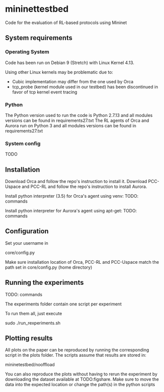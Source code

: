# mininettestbed
Code for the evaluation of RL-based protocols using Mininet

## System requirements
### Operating System
Code has been run on Debian 9 (Stretch) with Linux Kernel 4.13. 

Using other Linux kernels may be problematic due to:
- Cubic implementation may differ from the one used by Orca
- tcp_probe (kernel module used in our testbed) has been discontinued in favor of tcp kernel event tracing

### Python
The Python version used to run the code is Python 2.7.13 and all modules versions can be found in requirements27.txt
The RL agents of Orca and Aurora run on Python 3 and all modules versions can be found in requirements27.txt

### System config
TODO

## Installation

Download Orca and follow the repo's instruction to install it.
Download PCC-Uspace and PCC-RL and follow the repo's instruction to install Aurora.

Install python interpreter (3.5) for Orca's agent using venv:
TODO: commands

Install python interpreter for Aurora's agent using apt-get:
TODO: commands

## Configuration
Set your username in

core/config.py

Make sure installation location of Orca, PCC-RL and PCC-Uspace match the path set in core/config.py (home directory)

## Running the experiments
TODO: commands

The experiments folder contain one script per experiment

To run them all, just execute

sudo ./run_rexperiments.sh

## Plotting results
All plots on the paper can be reproduced by running the corresponding script in the plots folder. The scripts assume that results are stored in:

mininetestbed/nooffload

You can also reproduce the plots without having to rerun the experiment by downloading the dataset available at TODO:figshare. Make sure to move the data into the expected location or change the path(s) in the python scripts
